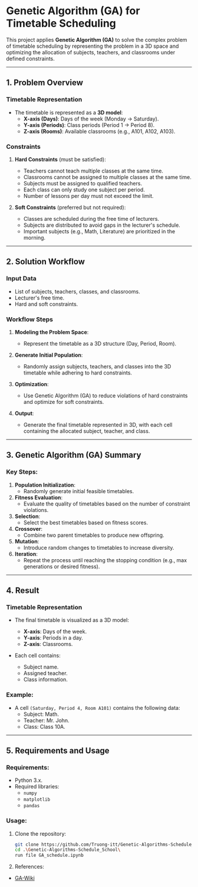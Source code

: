# Genetic Algorithm (GA) for Timetable Scheduling

This project applies **Genetic Algorithm (GA)** to solve the complex problem of timetable scheduling by representing the problem in a 3D space and optimizing the allocation of subjects, teachers, and classrooms under defined constraints.

---

## 1. Problem Overview

### **Timetable Representation**
- The timetable is represented as a **3D model**:
  - **X-axis (Days)**: Days of the week (Monday → Saturday).
  - **Y-axis (Periods)**: Class periods (Period 1 → Period 8).
  - **Z-axis (Rooms)**: Available classrooms (e.g., A101, A102, A103).

### **Constraints**
1. **Hard Constraints** (must be satisfied):
   - Teachers cannot teach multiple classes at the same time.
   - Classrooms cannot be assigned to multiple classes at the same time.
   - Subjects must be assigned to qualified teachers.
   - Each class can only study one subject per period.
   - Number of lessons per day must not exceed the limit.

2. **Soft Constraints** (preferred but not required):
   - Classes are scheduled during the free time of lecturers.
   - Subjects are distributed to avoid gaps in the lecturer's schedule.
   - Important subjects (e.g., Math, Literature) are prioritized in the morning.

---

## 2. Solution Workflow

### **Input Data**
- List of subjects, teachers, classes, and classrooms.
- Lecturer's free time.
- Hard and soft constraints.

### **Workflow Steps**
1. **Modeling the Problem Space**:
   - Represent the timetable as a 3D structure (Day, Period, Room).

2. **Generate Initial Population**:
   - Randomly assign subjects, teachers, and classes into the 3D timetable while adhering to hard constraints.

3. **Optimization**:
   - Use Genetic Algorithm (GA) to reduce violations of hard constraints and optimize for soft constraints.

4. **Output**:
   - Generate the final timetable represented in 3D, with each cell containing the allocated subject, teacher, and class.

---

## 3. Genetic Algorithm (GA) Summary

### Key Steps:
1. **Population Initialization**:
   - Randomly generate initial feasible timetables.
2. **Fitness Evaluation**:
   - Evaluate the quality of timetables based on the number of constraint violations.
3. **Selection**:
   - Select the best timetables based on fitness scores.
4. **Crossover**:
   - Combine two parent timetables to produce new offspring.
5. **Mutation**:
   - Introduce random changes to timetables to increase diversity.
6. **Iteration**:
   - Repeat the process until reaching the stopping condition (e.g., max generations or desired fitness).

---

## 4. Result

### **Timetable Representation**
- The final timetable is visualized as a 3D model:
  - **X-axis**: Days of the week.
  - **Y-axis**: Periods in a day.
  - **Z-axis**: Classrooms.

- Each cell contains:
  - Subject name.
  - Assigned teacher.
  - Class information.

### Example:
- A cell `(Saturday, Period 4, Room A101)` contains the following data:
  - Subject: Math.
  - Teacher: Mr. John.
  - Class: Class 10A.

---

## 5. Requirements and Usage

### **Requirements**:
- Python 3.x.
- Required libraries:
  - `numpy`
  - `matplotlib`
  - `pandas`

### **Usage**:
1. Clone the repository:
   ```bash
   git clone https://github.com/Truong-itt/Genetic-Algorithms-Schedule_School.git
   cd .\Genetic-Algorithms-Schedule_School\
   run file GA_schedule.ipynb
   ```
2.  References:
- [GA-Wiki](https://en.wikipedia.org/wiki/Genetic_algorithm)   
